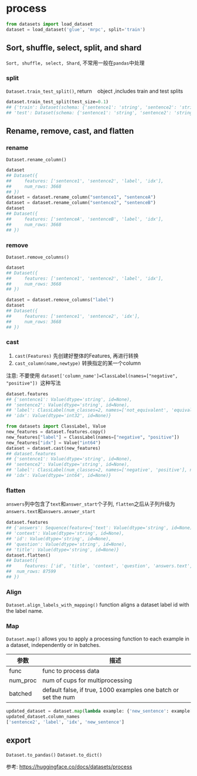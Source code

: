 # process


```python
from datasets import load_dataset
dataset = load_dataset('glue', 'mrpc', split='train')
```

## Sort, shuffle, select, split, and shard
`Sort, shuffle, select, Shard`, 不常用一般在`pandas`中处理

### split
`Dataset.train_test_split()`, return ` ` object ,includes train and test splits

```python
dataset.train_test_split(test_size=0.1)
## {'train': Dataset(schema: {'sentence1': 'string', 'sentence2': 'string', 'label': 'int64', 'idx': 'int32'}, num_rows: 3301),
## 'test': Dataset(schema: {'sentence1': 'string', 'sentence2': 'string', 'label': 'int64', 'idx': 'int32'}, num_rows: 367)}
```


## Rename, remove, cast, and flatten

### rename

`Dataset.rename_column()`

```python
dataset
## Dataset({
##     features: ['sentence1', 'sentence2', 'label', 'idx'],
##     num_rows: 3668
## })
dataset = dataset.rename_column("sentence1", "sentenceA")
dataset = dataset.rename_column("sentence2", "sentenceB")
dataset
## Dataset({
##     features: ['sentenceA', 'sentenceB', 'label', 'idx'],
##     num_rows: 3668
## })

```

### remove

`Dataset.remove_columns()`

```python
dataset
## Dataset({
##     features: ['sentence1', 'sentence2', 'label', 'idx'],
##     num_rows: 3668
## })

dataset = dataset.remove_columns("label")
dataset
## Dataset({
##     features: ['sentence1', 'sentence2', 'idx'],
##     num_rows: 3668
## })

```

### cast

1. `cast(Features)` 先创建好整体的Features, 再进行转换
2. `cast_column(name,newtype)` 转换指定的某一个column

注意:
不要使用 `dataset['column_name']=ClassLabel(names=["negative", "positive"]) `这种写法

```python
dataset.features
## {'sentence1': Value(dtype='string', id=None),
## 'sentence2': Value(dtype='string', id=None),
## 'label': ClassLabel(num_classes=2, names=['not_equivalent', 'equivalent'], names_file=None, id=None),
## 'idx': Value(dtype='int32', id=None)}

from datasets import ClassLabel, Value
new_features = dataset.features.copy()
new_features["label"] = ClassLabel(names=["negative", "positive"])
new_features["idx"] = Value("int64")
dataset = dataset.cast(new_features)
## dataset.features
## {'sentence1': Value(dtype='string', id=None),
## 'sentence2': Value(dtype='string', id=None),
## 'label': ClassLabel(num_classes=2, names=['negative', 'positive'], names_file=None, id=None),
## 'idx': Value(dtype='int64', id=None)}

```

### flatten
`answers`列中包含了`text`和`answer_start`个子列, `flatten`之后从子列升级为 `answers.text`和`answers.answer_start`

```python
dataset.features
## {'answers': Sequence(feature={'text': Value(dtype='string', id=None), 'answer_start': Value(dtype='int32', id=None)}, length=-1, id=None),
## 'context': Value(dtype='string', id=None),
## 'id': Value(dtype='string', id=None),
## 'question': Value(dtype='string', id=None),
## 'title': Value(dtype='string', id=None)}
dataset.flatten()
## Dataset({
##     features: ['id', 'title', 'context', 'question', 'answers.text', 'answers.answer_start'],
##  num_rows: 87599
## })

```


### Align
`Dataset.align_labels_with_mapping()` function aligns a dataset label id with the label name. 



### Map
`Dataset.map()` allows you to apply a processing function to each example in a dataset, independently or in batches.

参数|描述
--|--
func| func to process data
num_proc| num of cups for multiprocessing
batched|default false, if true, 1000 examples one batch or set the num




```python
updated_dataset = dataset.map(lambda example: {'new_sentence': example['sentence1']}, remove_columns=['sentence1'])
updated_dataset.column_names
['sentence2', 'label', 'idx', 'new_sentence']
```



## export

`Dataset.to_pandas()`
`Dataset.to_dict()`


参考:
https://huggingface.co/docs/datasets/process